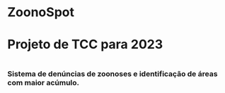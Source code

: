 # ZoonoSpot

<h1>Projeto de TCC para 2023<h1>

<h3>Sistema de denúncias de zoonoses e identificação de áreas com maior acúmulo.</h3>

